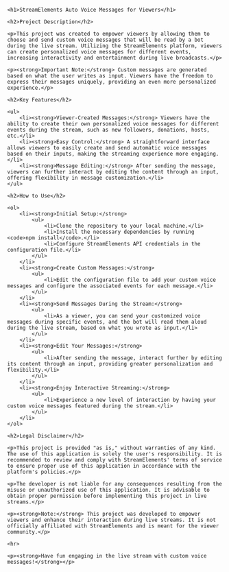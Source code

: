 <html lang="en">
<head>
    <meta charset="UTF-8">
    <meta name="viewport" content="width=device-width, initial-scale=1.0">
    <title>StreamElements Auto Voice Messages</title>
</head>
<body>

    <h1>StreamElements Auto Voice Messages for Viewers</h1>

    <h2>Project Description</h2>

    <p>This project was created to empower viewers by allowing them to choose and send custom voice messages that will be read by a bot during the live stream. Utilizing the StreamElements platform, viewers can create personalized voice messages for different events, increasing interactivity and entertainment during live broadcasts.</p>

    <p><strong>Important Note:</strong> Custom messages are generated based on what the user writes as input. Viewers have the freedom to express their messages uniquely, providing an even more personalized experience.</p>

    <h2>Key Features</h2>

    <ul>
        <li><strong>Viewer-Created Messages:</strong> Viewers have the ability to create their own personalized voice messages for different events during the stream, such as new followers, donations, hosts, etc.</li>
        <li><strong>Easy Control:</strong> A straightforward interface allows viewers to easily create and send automatic voice messages based on their inputs, making the streaming experience more engaging.</li>
        <li><strong>Message Editing:</strong> After sending the message, viewers can further interact by editing the content through an input, offering flexibility in message customization.</li>
    </ul>

    <h2>How to Use</h2>

    <ol>
        <li><strong>Initial Setup:</strong>
            <ul>
                <li>Clone the repository to your local machine.</li>
                <li>Install the necessary dependencies by running <code>npm install</code>.</li>
                <li>Configure StreamElements API credentials in the configuration file.</li>
            </ul>
        </li>
        <li><strong>Create Custom Messages:</strong>
            <ul>
                <li>Edit the configuration file to add your custom voice messages and configure the associated events for each message.</li>
            </ul>
        </li>
        <li><strong>Send Messages During the Stream:</strong>
            <ul>
                <li>As a viewer, you can send your customized voice messages during specific events, and the bot will read them aloud during the live stream, based on what you wrote as input.</li>
            </ul>
        </li>
        <li><strong>Edit Your Messages:</strong>
            <ul>
                <li>After sending the message, interact further by editing its content through an input, providing greater personalization and flexibility.</li>
            </ul>
        </li>
        <li><strong>Enjoy Interactive Streaming:</strong>
            <ul>
                <li>Experience a new level of interaction by having your custom voice messages featured during the stream.</li>
            </ul>
        </li>
    </ol>

    <h2>Legal Disclaimer</h2>

    <p>This project is provided "as is," without warranties of any kind. The use of this application is solely the user's responsibility. It is recommended to review and comply with StreamElements' terms of service to ensure proper use of this application in accordance with the platform's policies.</p>

    <p>The developer is not liable for any consequences resulting from the misuse or unauthorized use of this application. It is advisable to obtain proper permission before implementing this project in live streams.</p>

    <p><strong>Note:</strong> This project was developed to empower viewers and enhance their interaction during live streams. It is not officially affiliated with StreamElements and is meant for the viewer community.</p>

    <hr>

    <p><strong>Have fun engaging in the live stream with custom voice messages!</strong></p>

</body>
</html>
